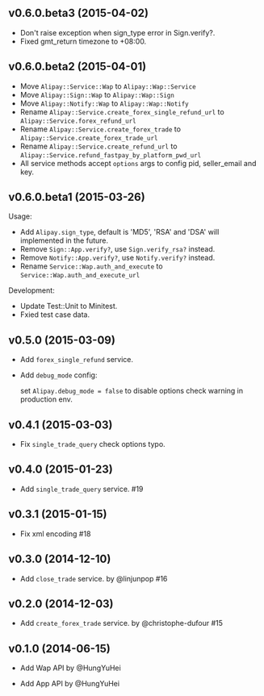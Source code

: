 ## v0.6.0.beta3 (2015-04-02)

- Don't raise exception when sign_type error in Sign.verify?.
- Fixed gmt_return timezone to +08:00.

## v0.6.0.beta2 (2015-04-01)

- Move `Alipay::Service::Wap` to `Alipay::Wap::Service`
- Move `Alipay::Sign::Wap` to `Alipay::Wap::Sign`
- Move `Alipay::Notify::Wap` to `Alipay::Wap::Notify`
- Rename `Alipay::Service.create_forex_single_refund_url` to `Alipay::Service.forex_refund_url`
- Rename `Alipay::Service.create_forex_trade` to `Alipay::Service.create_forex_trade_url`
- Rename `Alipay::Service.create_refund_url` to `Alipay::Service.refund_fastpay_by_platform_pwd_url`
- All service methods accept `options` args to config pid, seller_email and key.

## v0.6.0.beta1 (2015-03-26)

Usage:

- Add `Alipay.sign_type`, default is 'MD5', 'RSA' and 'DSA' will implemented in the future.
- Remove `Sign::App.verify?`, use `Sign.verify_rsa?` instead.
- Remove `Notify::App.verify?`, use `Notify.verify?` instead.
- Rename `Service::Wap.auth_and_execute` to `Service::Wap.auth_and_execute_url`

Development:

- Update Test::Unit to Minitest.
- Fxied test case data.

## v0.5.0 (2015-03-09)

- Add `forex_single_refund` service.
- Add `debug_mode` config:

  set `Alipay.debug_mode = false` to disable options check warning in production env.

## v0.4.1 (2015-03-03)

- Fix `single_trade_query` check options typo.

## v0.4.0 (2015-01-23)

- Add `single_trade_query` service. #19

## v0.3.1 (2015-01-15)

- Fix xml encoding #18

## v0.3.0 (2014-12-10)

- Add `close_trade` service. by @linjunpop #16

## v0.2.0 (2014-12-03)

- Add `create_forex_trade` service. by @christophe-dufour #15

## v0.1.0 (2014-06-15)

- Add Wap API by @HungYuHei

- Add App API by @HungYuHei
